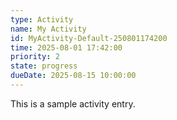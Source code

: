 ```yaml
---
type: Activity
name: My Activity
id: MyActivity-Default-250801174200
time: 2025-08-01 17:42:00
priority: 2
state: progress
dueDate: 2025-08-15 10:00:00
---
```


This is a sample activity entry.
